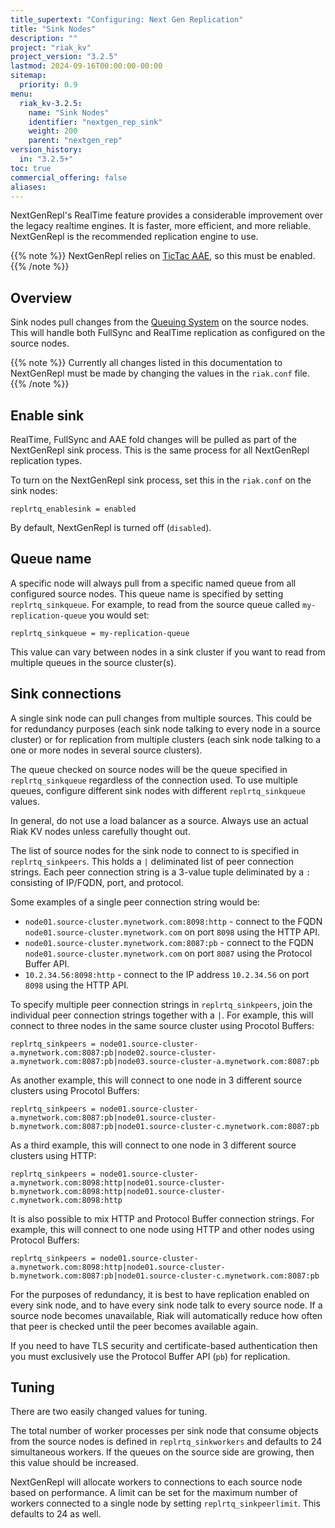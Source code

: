 ```yaml
---
title_supertext: "Configuring: Next Gen Replication"
title: "Sink Nodes"
description: ""
project: "riak_kv"
project_version: "3.2.5"
lastmod: 2024-09-16T00:00:00-00:00
sitemap:
  priority: 0.9
menu:
  riak_kv-3.2.5:
    name: "Sink Nodes"
    identifier: "nextgen_rep_sink"
    weight: 200
    parent: "nextgen_rep"
version_history:
  in: "3.2.5+"
toc: true
commercial_offering: false
aliases:
---
```


[configure tictacaae]: ../../active-anti-entropy/tictac-aae/
[configure nextgenrepl fullsync]: ../fullsync/
[configure nextgenrepl realtime]: ../realtime/
[configure nextgenrepl queuing]: ../queuing/
[configure nextgenrepl queue filters]: ../queuing/#queue-filters

NextGenRepl's RealTime feature provides a considerable improvement over the legacy realtime engines. It is faster, more efficient, and more reliable. NextGenRepl is the recommended replication engine to use.



{{% note %}}
NextGenRepl relies on [TicTac AAE](../../active-anti-entropy/tictac-aae/), so this must be enabled.
{{% /note %}}

## Overview

Sink nodes pull changes from the [Queuing System][configure nextgenrepl queuing] on the source nodes. This will handle both FullSync and RealTime replication as configured on the source nodes.

{{% note %}}
Currently all changes listed in this documentation to NextGenRepl must be made by changing the values in the `riak.conf` file.
{{% /note %}}

## Enable sink

RealTime, FullSync and AAE fold changes will be pulled as part of the NextGenRepl sink process. This is the same process for all NextGenRepl replication types.

To turn on the NextGenRepl sink process, set this in the `riak.conf` on the sink nodes:

```
replrtq_enablesink = enabled
```

By default, NextGenRepl is turned off (`disabled`).

## Queue name

A specific node will always pull from a specific named queue from all configured source nodes. This queue name is specified by setting `replrtq_sinkqueue`. For example, to read from the source queue called `my-replication-queue` you would set:

```
replrtq_sinkqueue = my-replication-queue
```

This value can vary between nodes in a sink cluster if you want to read from multiple queues in the source cluster(s).

## Sink connections

A single sink node can pull changes from multiple sources. This could be for redundancy purposes (each sink node talking to every node in a source cluster) or for replication from multiple clusters (each sink node talking to a one or more nodes in several source clusters).

The queue checked on source nodes will be the queue specified in `replrtq_sinkqueue` regardless of the connection used. To use multiple queues, configure different sink nodes with different `replrtq_sinkqueue` values.

In general, do not use a load balancer as a source. Always use an actual Riak KV nodes unless carefully thought out.

The list of source nodes for the sink node to connect to is specified in `replrtq_sinkpeers`. This holds a `|` deliminated list of peer connection strings. Each peer connection string is a 3-value tuple deliminated by a `:` consisting of IP/FQDN, port, and protocol.

Some examples of a single peer connection string would be:

- `node01.source-cluster.mynetwork.com:8098:http` - connect to the FQDN `node01.source-cluster.mynetwork.com` on port `8098` using the HTTP API.
- `node01.source-cluster.mynetwork.com:8087:pb` - connect to the FQDN `node01.source-cluster.mynetwork.com` on port `8087` using the Protocol Buffer API.
- `10.2.34.56:8098:http` - connect to the IP address `10.2.34.56` on port `8098` using the HTTP API.

To specify multiple peer connection strings in `replrtq_sinkpeers`, join the individual peer connection strings together with a `|`. For example, this will connect to three nodes in the same source cluster using Procotol Buffers:

```
replrtq_sinkpeers = node01.source-cluster-a.mynetwork.com:8087:pb|node02.source-cluster-a.mynetwork.com:8087:pb|node03.source-cluster-a.mynetwork.com:8087:pb
```

As another example, this will connect to one node in 3 different source clusters using Procotol Buffers:

```
replrtq_sinkpeers = node01.source-cluster-a.mynetwork.com:8087:pb|node01.source-cluster-b.mynetwork.com:8087:pb|node01.source-cluster-c.mynetwork.com:8087:pb
```

As a third example, this will connect to one node in 3 different source clusters using HTTP:

```
replrtq_sinkpeers = node01.source-cluster-a.mynetwork.com:8098:http|node01.source-cluster-b.mynetwork.com:8098:http|node01.source-cluster-c.mynetwork.com:8098:http
```

It is also possible to mix HTTP and Protocol Buffer connection strings. For example, this will connect to one node using HTTP and other nodes using Protocol Buffers:

```
replrtq_sinkpeers = node01.source-cluster-a.mynetwork.com:8098:http|node01.source-cluster-b.mynetwork.com:8087:pb|node01.source-cluster-c.mynetwork.com:8087:pb
```

For the purposes of redundancy, it is best to have replication enabled on every sink node, and to have every sink node talk to every source node. If a source node becomes unavailable, Riak will automatically reduce how often that peer is checked until the peer becomes available again.

If you need to have TLS security and certificate-based authentication then you must exclusively use the Protocol Buffer API (`pb`) for replication.

## Tuning

There are two easily changed values for tuning.

The total number of worker processes per sink node that consume objects from the source nodes is defined in `replrtq_sinkworkers` and defaults to 24 simultaneous workers. If the queues on the source side are growing, then this value should be increased.

NextGenRepl will allocate workers to connections to each source node based on performance. A limit can be set for the maximum number of workers connected to a single node by setting `replrtq_sinkpeerlimit`. This defaults to 24 as well.

